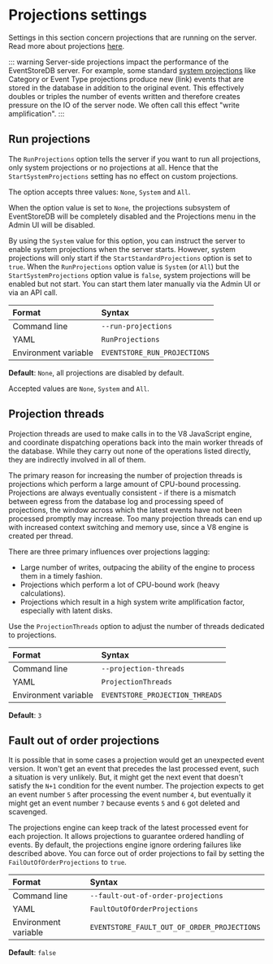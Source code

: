 # Projections settings

Settings in this section concern projections that are running on the server. Read more about projections [here](../projections/README.md).

::: warning
Server-side projections impact the performance of the EventStoreDB server. For example, some standard [system projections](../projections/system-projections.md) like Category or Event Type projections produce new (link) events that are stored in the database in addition to the original event. This effectively doubles or triples the number of events written and therefore creates pressure on the IO of the server node. We often call this effect "write amplification".
:::

## Run projections

The `RunProjections` option tells the server if you want to run all projections, only system projections or no projections at all. Hence that the `StartSystemProjections` setting has no effect on custom projections.

The option accepts three values: `None`, `System` and `All`.
 
When the option value is set to `None`, the projections subsystem of EventStoreDB will be completely disabled and the Projections menu in the Admin UI will be disabled.

By using the `System` value for this option, you can instruct the server to enable system projections when the server starts. However, system projections will only start if the `StartStandardProjections` option is set to `true`. When the `RunProjections` option value is `System` (or `All`) but the `StartSystemProjections` option value is `false`, system projections will be enabled but not start. You can start them later manually via the Admin UI or via an API call.

| Format               | Syntax |
| :------------------- | :----- |
| Command line         | `--run-projections` |
| YAML                 | `RunProjections` |
| Environment variable | `EVENTSTORE_RUN_PROJECTIONS` |

**Default**: `None`, all projections are disabled by default.

Accepted values are `None`, `System` and `All`.

## Projection threads

Projection threads are used to make calls in to the V8 JavaScript engine, and coordinate dispatching operations back into the main worker threads of the database. While they carry out none of the operations listed directly, they are indirectly involved in all of them.

The primary reason for increasing the number of projection threads is projections which perform a large amount of CPU-bound processing. Projections are always eventually consistent - if there is a mismatch between egress from the database log and processing speed of projections, the window across which the latest events have not been processed promptly may increase. Too many projection threads can end up with increased context switching and memory use, since a V8 engine is created per thread.

There are three primary influences over projections lagging:

- Large number of writes, outpacing the ability of the engine to process them in a timely fashion.
- Projections which perform a lot of CPU-bound work (heavy calculations).
- Projections which result in a high system write amplification factor, especially with latent disks.

Use the `ProjectionThreads` option to adjust the number of threads dedicated to projections.

| Format               | Syntax |
| :------------------- | :----- |
| Command line         | `--projection-threads` |
| YAML                 | `ProjectionThreads` |
| Environment variable | `EVENTSTORE_PROJECTION_THREADS` |

**Default**: `3`

## Fault out of order projections

It is possible that in some cases a projection would get an unexpected event version. It won't get an event that precedes the last processed event, such a situation is very unlikely. But, it might get the next event that doesn't satisfy the `N+1` condition for the event number. The projection expects to get an event number `5` after processing the event number `4`, but eventually it might get an event number `7` because events `5` and `6` got deleted and scavenged.

The projections engine can keep track of the latest processed event for each projection. It allows projections to guarantee ordered handling of events. By default, the projections engine ignore ordering failures like described above. You can force out of order projections to fail by setting the `FailOutOfOrderProjections` to `true`.

| Format               | Syntax |
| :------------------- | :----- |
| Command line         | `--fault-out-of-order-projections` |
| YAML                 | `FaultOutOfOrderProjections` |
| Environment variable | `EVENTSTORE_FAULT_OUT_OF_ORDER_PROJECTIONS` |

**Default**: `false`
